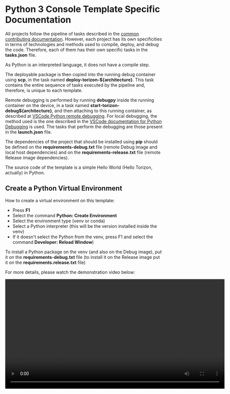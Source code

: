 

# Python 3 Console Template Specific Documentation

All projects follow the pipeline of tasks described in the [common contributing documentation](https://github.com/toradex/vscode-torizon-templates/blob/bookworm/CONTRIBUTING.md#contributing-templates). However, each project has its own specificities in terms of technologies and methods used to compile, deploy, and debug the code. Therefore, each of them has their own specific tasks in the **tasks.json** file.

As Python is an interpreted language, it does not have a compile step.

The deployable package is then copied into the running debug container using **scp**, in the task named **deploy-torizon-\${architecture}**. This task contains the entire sequence of tasks executed by the pipeline and, therefore, is unique to each template.

Remote debugging is performed by running **debugpy** inside the running container on the device, in a task named **start-torizon-debug\${architecture}**, and then attaching to this running container, as described at [VSCode Python remote debugging](https://code.visualstudio.com/docs/python/debugging#_remote-script-debugging-with-ssh). For local debugging, the method used is the one described in the [VSCode documentation for Python Debugging](https://code.visualstudio.com/docs/python/debugging) is used. The tasks that perform the debugging are those present in the **launch.json** file.

The dependencies of the project that should be installed using **pip** should be defined on the **requirements-debug.txt** file (remote Debug image and local host dependencies) and on the **requirements-release.txt** file (remote Release image dependencies). 

The source code of the template is a simple Hello World (Hello Torizon, actually) in Python.

## Create a Python Virtual Environment

How to create a virtual environment on this template:

 - Press **F1**
 - Select the command **Python: Create Environment**
 - Select the environment type (venv or conda)
 - Select a Python interpreter (this will be the version installed inside the
 venv)
 - If it doesn't select the Python from the venv, press F1 and select the command
 **Developer: Reload Window**)

To install a Python package on the venv (and also on the Debug image), put it 
on the **requirements-debug.txt** file (to install it on the Release image put it
on the **requirements.release.txt** file)

For more details, please watch the demonstration video below:

<video controls width="700">
  <source src="https://raw.githubusercontent.com/toradex/vscode-torizon-templates-documentation/main/common/python3/createEnvPython3.mp4" type="video/mp4">
</video>

[](https://user-images.githubusercontent.com/29797557/212500726-26f98466-dd21-46e1-b793-a08c803e2c23.mp4)

[The line above renders the video on GitHub but not on VSCode ]:<>

[As of now, the supported types of videos and audios are described in https://github.com/microsoft/vscode-docs/blob/vnext/release-notes/v1_72.md#built-in-preview-for-some-audio-and-video-files ]:<>
